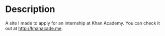Description
==================
A site I made to apply for an internship at Khan Academy. You can check it out at http://khanacade.me.